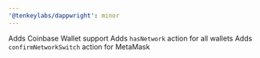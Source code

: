 ```yaml
---
'@tenkeylabs/dappwright': minor
---
```


Adds Coinbase Wallet support
Adds `hasNetwork` action for all wallets
Adds `confirmNetworkSwitch` action for MetaMask
